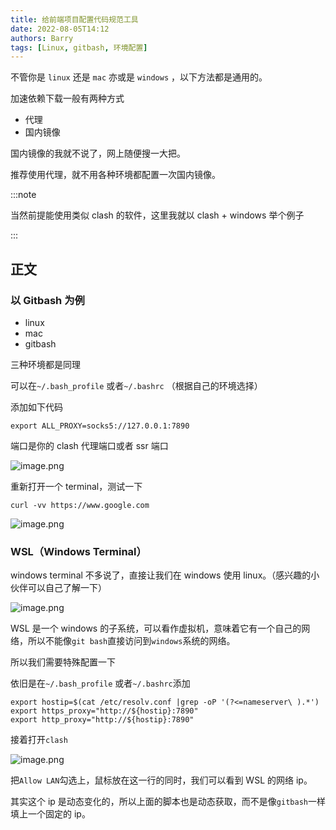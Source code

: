 ```yaml
---
title: 给前端项目配置代码规范工具
date: 2022-08-05T14:12
authors: Barry
tags: [Linux, gitbash, 环境配置]
---
```


不管你是 `linux` 还是 `mac` 亦或是 `windows` ，以下方法都是通用的。

加速依赖下载一般有两种方式

- 代理
- 国内镜像

国内镜像的我就不说了，网上随便搜一大把。

推荐使用代理，就不用各种环境都配置一次国内镜像。

:::note

当然前提能使用类似 clash 的软件，这里我就以 clash + windows 举个例子

:::

<!--truncate-->

## 正文

### 以 Gitbash 为例

- linux
- mac
- gitbash

三种环境都是同理

可以在`~/.bash_profile` 或者`~/.bashrc` （根据自己的环境选择）

添加如下代码

```
export ALL_PROXY=socks5://127.0.0.1:7890
```

端口是你的 clash 代理端口或者 ssr 端口

![image.png](https://p3-juejin.byteimg.com/tos-cn-i-k3u1fbpfcp/28673d87ae3d4c24ab0c1768b1e0b1a7~tplv-k3u1fbpfcp-watermark.image?)

重新打开一个 terminal，测试一下

```
curl -vv https://www.google.com
```

![image.png](https://p9-juejin.byteimg.com/tos-cn-i-k3u1fbpfcp/dc88f3e6f7b3444fbbc178d924eb2457~tplv-k3u1fbpfcp-watermark.image?)

### WSL（Windows Terminal）

windows terminal 不多说了，直接让我们在 windows 使用 linux。（感兴趣的小伙伴可以自己了解一下）

![image.png](https://p9-juejin.byteimg.com/tos-cn-i-k3u1fbpfcp/46196f22253746379e93808973522c4b~tplv-k3u1fbpfcp-watermark.image?)

WSL 是一个 windows 的子系统，可以看作虚拟机，意味着它有一个自己的网络，所以不能像`git bash`直接访问到`windows`系统的网络。

所以我们需要特殊配置一下

依旧是在`~/.bash_profile` 或者`~/.bashrc`添加

```
export hostip=$(cat /etc/resolv.conf |grep -oP '(?<=nameserver\ ).*')
export https_proxy="http://${hostip}:7890"
export http_proxy="http://${hostip}:7890"
```

接着打开`clash`

![image.png](https://p9-juejin.byteimg.com/tos-cn-i-k3u1fbpfcp/015112e189d64dda8263008c3a409323~tplv-k3u1fbpfcp-watermark.image?)

把`Allow LAN`勾选上，鼠标放在这一行的同时，我们可以看到 WSL 的网络 ip。

其实这个 ip 是动态变化的，所以上面的脚本也是动态获取，而不是像`gitbash`一样填上一个固定的 ip。
